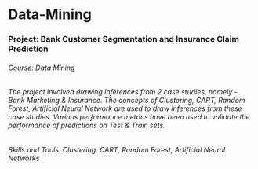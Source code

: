 # Data-Mining

### Project: Bank Customer Segmentation and Insurance Claim Prediction

###### Course: Data Mining

###### The project involved drawing inferences from 2 case studies, namely - Bank Marketing & Insurance. The concepts of Clustering, CART, Random Forest, Artificial Neural Network are used to draw inferences from these case studies. Various performance metrics have been used to validate the performance of predictions on Test & Train sets.

###### Skills and Tools: Clustering, CART, Random Forest, Artificial Neural Networks
